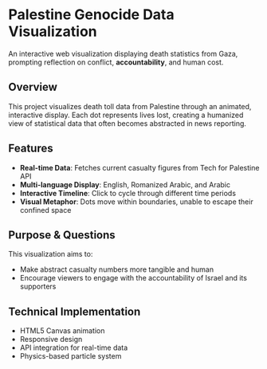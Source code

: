 # Palestine Genocide Data Visualization

An interactive web visualization displaying death statistics from Gaza, prompting reflection on conflict, **accountability**, and human cost.

## Overview

This project visualizes death toll data from Palestine through an animated, interactive display. Each dot represents lives lost, creating a humanized view of statistical data that often becomes abstracted in news reporting.

## Features

- **Real-time Data**: Fetches current casualty figures from Tech for Palestine API
- **Multi-language Display**: English, Romanized Arabic, and Arabic
- **Interactive Timeline**: Click to cycle through different time periods
- **Visual Metaphor**: Dots move within boundaries, unable to escape their confined space

## Purpose & Questions

This visualization aims to:
- Make abstract casualty numbers more tangible and human
- Encourage viewers to engage with the accountability of Israel and its supporters

## Technical Implementation

- HTML5 Canvas animation
- Responsive design
- API integration for real-time data
- Physics-based particle system
